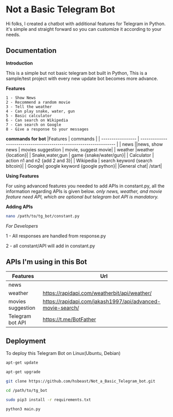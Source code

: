 
# Not a Basic Telegram Bot 

Hi folks, I created a chatbot with additional features for Telegram in Python. it's simple and straight forward so you can customize it according to your needs.





## Documentation
**Introduction**

This is a simple but not basic telegram bot built in Python,
This is a sample/test project with every new update bot becomes more advance.

**Features**

    1 - Show News
    2 - Recommend a random movie
    3 - Tell the weather
    4 - Can play snake, water, gun
    5 - Basic calculator
    6 - Can search on Wikipedia
    7 - Can search on Google
    8 - Give a response to your messages

**commands for bot**
|Features            | commands                                                               |
| ----------------- | ------------------------------------------------------------------ |
| news ||news, show news
| movies suggestion |  movie, suggest movie|
| weather |weather {location}|
| Snake,water,gun | game {snake/water/gun}|
| Calculator | action n1 and n2 {add 2 and 3}|
| Wikipedia | search keyword {search bitcoin}|
| Google| google keyword {google python}|
|General chat| /start|


**Using Features**

For using advanced features you needed to add APIs in constant.py, all the information regarding APIs is given below.
*only news, weather, and movie feature need API, which are optional but telegram bot API is mandatory.*

**Adding APIs**
```bash
nano /path/to/tg_bot/constant.py
```

*For Developers*

1 - All responses are handled from response.py

2 - all constant/API will add in constant.py

## APIs I'm using in this Bot

|Features            | Url                                                                |
| ----------------- | ------------------------------------------------------------------ |
| news ||https://newsapi.org
| weather |https://rapidapi.com/weatherbit/api/weather/|
| movies suggestion | https://rapidapi.com/jakash1997/api/advanced-movie-search/ |
| Telegram bot API |https://t.me/BotFather|


## Deployment

To deploy this Telegram Bot on Linux(Ubuntu, Debian)
```bash
apt-get update
```
```bash
apt-get upgrade
```
```bash
git clone https://github.com/hsbeast/Not_a_Basic_Telegram_bot.git 
```
```bash
cd /path/to/tg_bot
```
```bash
sudo pip3 install -r requirements.txt  
```
```bash
python3 main.py
```



